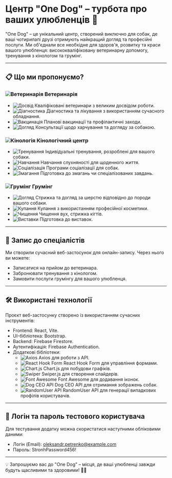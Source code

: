 # Центр "One Dog" – турбота про ваших улюбленців 🐾

"One Dog" – це унікальний центр, створений виключно для собак, де ваші чотирилапі друзі отримують найкращий догляд та професійні послуги. Ми об'єднали все необхідне для здоров'я, розвитку та краси вашого улюбленця: висококваліфіковану ветеринарну допомогу, тренування з кінологом та грумінг.

---

## 📋 Що ми пропонуємо?

### ![Ветеринарія](https://img.icons8.com/ios-filled/50/ffffff/stethoscope.png) Ветеринарія
- ![Досвід](https://img.icons8.com/ios-filled/25/ffffff/medical-doctor.png) Кваліфіковані ветеринари з великим досвідом роботи.
- ![Діагностика](https://img.icons8.com/ios-filled/25/ffffff/heart-with-pulse.png) Діагностика та лікування з використанням сучасного обладнання.
- ![Вакцинація](https://img.icons8.com/ios-filled/25/ffffff/syringe.png) Планові вакцинації та профілактичні заходи.
- ![Догляд](https://img.icons8.com/ios-filled/25/ffffff/dog-training.png) Консультації щодо харчування та догляду за собакою.

### ![Кінологія](https://img.icons8.com/ios-filled/50/ffffff/paw.png) Кінологічний центр
- ![Тренування](https://img.icons8.com/ios-filled/25/ffffff/dog.png) Індивідуальні тренування, розроблені для вашого собаки.
- ![Навчання](https://img.icons8.com/ios-filled/25/ffffff/bone.png) Навчання слухняності для щоденного життя.
- ![Соціалізація](https://img.icons8.com/ios-filled/25/ffffff/conference.png) Програми соціалізації для собак.
- ![Змагання](https://img.icons8.com/ios-filled/25/ffffff/trophy.png) Підготовка до змагань чи спеціалізованих завдань.

### ![Грумінг](https://img.icons8.com/ios-filled/50/ffffff/scissors.png) Грумінг
- ![Догляд](https://img.icons8.com/ios-filled/25/ffffff/dog.png) Стрижка та догляд за шерстю відповідно до породи вашого собаки.
- ![Купання](https://img.icons8.com/ios-filled/25/ffffff/shower.png) Купання з використанням професійної косметики.
- ![Чищення](https://img.icons8.com/ios-filled/25/ffffff/ear.png) Чищення вух, стрижка кігтів.
- ![Виставки](https://img.icons8.com/ios-filled/25/ffffff/star.png) Підготовка до виставок.

---

## 📅 Запис до спеціалістів

Ми створили сучасний веб-застосунок для онлайн-запису. Через нього ви можете:
- Записатися на прийом до ветеринара.
- Забронювати тренування з кінологом.
- Замовити послуги грумінгу для вашого улюбленця.

---

## 🛠 Використані технології

Проєкт веб-застосунку створено із використанням сучасних інструментів:

- Frontend: React, Vite.
- UI-бібліотека: Bootstrap.
- Backend: Firebase Firestore.
- Аутентифікація: Firebase Authentication.
- Додаткові бібліотеки:
  - ![Axios](https://img.icons8.com/ios-filled/25/ffffff/network.png) Axios для роботи з API.
  - ![React Hook Form](https://img.icons8.com/ios-filled/25/ffffff/document.png) React Hook Form для управління формами.
  - ![Chart.js](https://img.icons8.com/ios-filled/25/ffffff/chart.png) Chart.js для побудови графіків.
  - ![Swiper](https://img.icons8.com/ios-filled/25/ffffff/slider.png) Swiper.js для створення слайдерів.
  - ![Font Awesome](https://img.icons8.com/ios-filled/25/ffffff/star.png) Font Awesome для додавання іконок.
  - ![Dog CEO API](https://img.icons8.com/ios-filled/25/ffffff/dog.png) Dog CEO API для отримання зображень собак.
  - ![RandomUser API](https://img.icons8.com/ios-filled/25/ffffff/user.png) RandomUser API для генерації випадкових профілів користувачів.

---

## 🔑 Логін та пароль тестового користувача

Для тестування додатку можна скористатися наступними обліковими даними:

- Логін (Email): oleksandr.petrenko@example.com  
- Пароль: StronhPassword456!

---

💡 Запрошуємо вас до "One Dog" – місця, де ваші улюбленці завжди будуть щасливими та здоровими! 🐕‍🦺